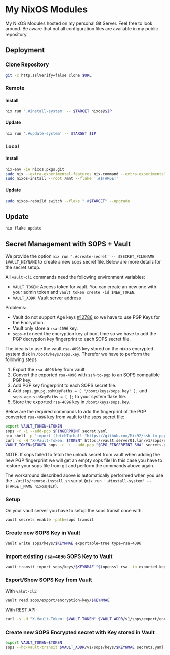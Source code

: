 # My NixOS Modules

My NixOS Modules hosted on my personal Git Server. Feel free to look around. Be aware that not all configuration files are available in my public repository.

## Deployment

### Clone Repository

```bash
git -c http.sslVerify=false clone $URL
```

### Remote

#### Install

```bash
nix run '.#install-system' -- $TARGET nixos@$IP
```

#### Update

```bash
nix run '.#update-system' -- $TARGET $IP
```

### Local

#### Install

```bash
nix-env -iA nixos.pkgs.git
sudo nix --extra-experimental-features nix-command --extra-experimental-features flakes run github:nix-community/disko -- --mode disko ./system-disk.nix --arg device "/dev/disk/by-id/$NAME"
sudo nixos-install --root /mnt --flake '.#$TARGET'
```

#### Update

```bash
sudo nixos-rebuild switch --flake ".#$TARGET" --upgrade
```

## Update

```bash
nix flake update
```

## Secret Management with SOPS + Vault

We provide the option `nix run '.#create-secret' -- $SECRET_FILENAME $VAULT_KEYNAME` to create a new sops secret file. Below are more details for the secret setup.

All `vault-cli` commands need the following environment variables:

- `VAULT_TOKEN`: Access token for vault. You can create an new one with your admin token and `vault token create -id $NEW_TOKEN`.
- `VAULT_ADDR`: Vault server address

Problems:

- Vault do not support Age keys [#12786](https://github.com/hashicorp/vault/issues/12786) so we have to use PGP Keys for the Encryption.
- Vault only store a `rsa-4096` key.
- `sops-nix` need the encryption key at boot time so we have to add the PGP decryption key fingerprint to each SOPS secret file.

The idea is to use the vault `rsa-4096` key stored on the nixos encrypted system disk in `/boot/keys/sops.key`. Therefor we have to perform the following steps

1. Export the `rsa-4096` key from vault
2. Convert the exported `rsa-4096` with `ssh-to-pgp` to an SOPS compatible PGP key.
3. Add PGP key fingerprint to each SOPS secret file.
4. Add `sops.gnupg.sshKeyPaths = [ "/boot/keys/sops.key" ];` and `sops.age.sshKeyPaths = [ ];` to your system flake file.
5. Store the exported `rsa-4096` key in `/boot/keys/sops.key`.

Below are the required commands to add the fingerprint of the PGP converted `rsa-4096` key from vault to the sops secret file:

```bash
export VAULT_TOKEN=$TOKEN
sops -r -i --add-pgp $FINGERPRINT secret.yaml
nix-shell -p 'import (fetchTarball "https://github.com/Mic92/ssh-to-pgp/archive/main.tar.gz") {}'
curl -s -H "X-Vault-Token: $TOKEN" https://vault.server01.lan/v1/sops/export/encryption-key/supermicro-k3s | jq -r '.data.keys."1"' | ssh-to-pgp | gpg --import
VAULT_TOKEN=$TOKEN sops -r -i --add-pgp "$GPG_FINGERPINT_SHA" secrets.yaml
```

NOTE: If sops failed to fetch the unlock secret from vault when adding the new PGP fingerprint we will get an empty sops file! In this case you have to restore your sops file from git and perform the commands above again.

The workaround described above is automatically performed when you use the `./utils/remote-install.sh` script (`nix run '.#install-system' -- $TARGET_NAME nixos@$IP`).

### Setup

On your vault server you have to setup the sops transit once with:

```bash
vault secrets enable -path=sops transit
```

### Create new SOPS Key in Vault

```bash
vault write sops/keys/$KEYNMAE exportable=true type=rsa-4096
```

### Import existing `rsa-4096` SOPS Key to Vault

```bash
vault transit import sops/keys/$KEYNMAE "$(openssl rsa -in exported.key -outform DER | openssl base64)" type=rsa-4096 exportable=true
```

### Export/Show SOPS Key from Vault

With `valut-cli`:

```bash
vault read sops/export/encryption-key/$KEYNMAE
```

With REST API:

```bash
curl -s -H "X-Vault-Token: $VAULT_TOKEN" $VAULT_ADDR/v1/sops/export/encryption-key/$KEYNAME | jq -r '.data.keys."1"' > exported.key
```

### Create new SOPS Encrypted secret with Key stored in Vault

```bash
export VAULT_TOKEN=$TOKEN
sops --hc-vault-transit $VAULT_ADDR/v1/sops/keys/$KEYNMAE secrets.yaml
```
